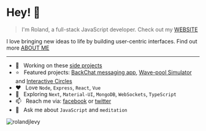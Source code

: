 # Hey! 👋

> I'm Roland, a full-stack JavaScript developer. Check out my [WEBSITE](https://rolandlevy.co.uk/)

I love bringing new ideas to life by building user-centric interfaces. Find out more [ABOUT ME](https://rolandlevy.co.uk/#about)
___

+ 🚀  &nbsp; Working on these [side projects](https://rolandlevy.co.uk/#projects)
+ ⭐️  &nbsp; Featured projects: [BackChat messaging app](https://github.com/rolandjlevy/chat-app-with-socket-io), [Wave-pool Simulator](https://github.com/rolandjlevy/css-conic-gradient-wave-pattern) and [Interactive Circles](https://github.com/rolandjlevy/js-interactive-coloured-circles)
+ ❤️  &nbsp; Love `Node`, `Express`, `React`, `Vue`
+ 🎯  &nbsp; Exploring  `Next`, `Material-UI`,  `MongoDB`, `WebSockets`, `TypeScript`
+ 📫  &nbsp; Reach me via: [facebook](https://www.facebook.com/rolandjlevy) or [twitter](https://twitter.com/rolandjlevy)
+ 💬  &nbsp; Ask me about `JavaScript` and `meditation`

<p><img align="left" src="https://github-readme-stats.vercel.app/api?username=rolandjlevy&show_icons=true&locale=en" alt="rolandjlevy" /></p>
